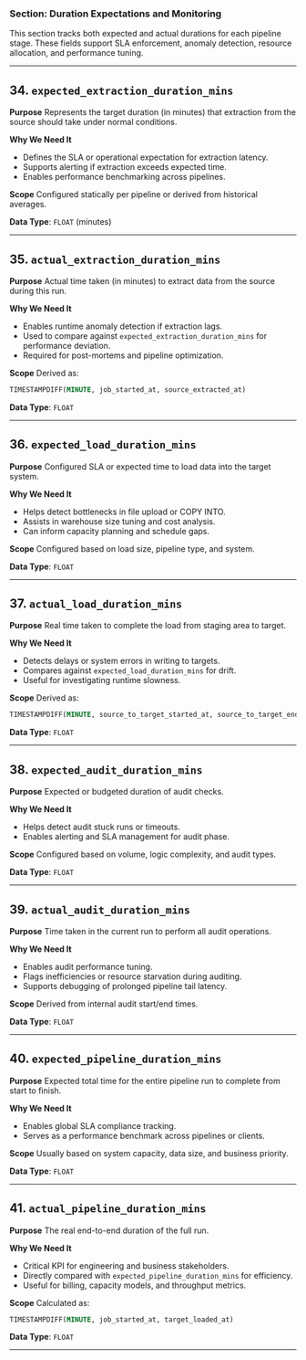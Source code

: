 ### Section: **Duration Expectations and Monitoring**

This section tracks both expected and actual durations for each pipeline stage. These fields support SLA enforcement, anomaly detection, resource allocation, and performance tuning.

---

## 34. `expected_extraction_duration_mins`

**Purpose**
Represents the target duration (in minutes) that extraction from the source should take under normal conditions.

**Why We Need It**

* Defines the SLA or operational expectation for extraction latency.
* Supports alerting if extraction exceeds expected time.
* Enables performance benchmarking across pipelines.

**Scope**
Configured statically per pipeline or derived from historical averages.

**Data Type**: `FLOAT` (minutes)

---

## 35. `actual_extraction_duration_mins`

**Purpose**
Actual time taken (in minutes) to extract data from the source during this run.

**Why We Need It**

* Enables runtime anomaly detection if extraction lags.
* Used to compare against `expected_extraction_duration_mins` for performance deviation.
* Required for post-mortems and pipeline optimization.

**Scope**
Derived as:

```sql
TIMESTAMPDIFF(MINUTE, job_started_at, source_extracted_at)
```

**Data Type**: `FLOAT`

---

## 36. `expected_load_duration_mins`

**Purpose**
Configured SLA or expected time to load data into the target system.

**Why We Need It**

* Helps detect bottlenecks in file upload or COPY INTO.
* Assists in warehouse size tuning and cost analysis.
* Can inform capacity planning and schedule gaps.

**Scope**
Configured based on load size, pipeline type, and system.

**Data Type**: `FLOAT`

---

## 37. `actual_load_duration_mins`

**Purpose**
Real time taken to complete the load from staging area to target.

**Why We Need It**

* Detects delays or system errors in writing to targets.
* Compares against `expected_load_duration_mins` for drift.
* Useful for investigating runtime slowness.

**Scope**
Derived as:

```sql
TIMESTAMPDIFF(MINUTE, source_to_target_started_at, source_to_target_ended_at)
```

**Data Type**: `FLOAT`

---

## 38. `expected_audit_duration_mins`

**Purpose**
Expected or budgeted duration of audit checks.

**Why We Need It**

* Helps detect audit stuck runs or timeouts.
* Enables alerting and SLA management for audit phase.

**Scope**
Configured based on volume, logic complexity, and audit types.

**Data Type**: `FLOAT`

---

## 39. `actual_audit_duration_mins`

**Purpose**
Time taken in the current run to perform all audit operations.

**Why We Need It**

* Enables audit performance tuning.
* Flags inefficiencies or resource starvation during auditing.
* Supports debugging of prolonged pipeline tail latency.

**Scope**
Derived from internal audit start/end times.

**Data Type**: `FLOAT`

---

## 40. `expected_pipeline_duration_mins`

**Purpose**
Expected total time for the entire pipeline run to complete from start to finish.

**Why We Need It**

* Enables global SLA compliance tracking.
* Serves as a performance benchmark across pipelines or clients.

**Scope**
Usually based on system capacity, data size, and business priority.

**Data Type**: `FLOAT`

---

## 41. `actual_pipeline_duration_mins`

**Purpose**
The real end-to-end duration of the full run.

**Why We Need It**

* Critical KPI for engineering and business stakeholders.
* Directly compared with `expected_pipeline_duration_mins` for efficiency.
* Useful for billing, capacity models, and throughput metrics.

**Scope**
Calculated as:

```sql
TIMESTAMPDIFF(MINUTE, job_started_at, target_loaded_at)
```

**Data Type**: `FLOAT`

---

